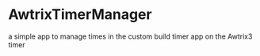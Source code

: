 # AwtrixTimerManager
a simple app to manage times in the custom build timer app on the Awtrix3 timer
